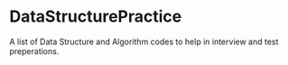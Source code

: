 # DataStructurePractice
A list of Data Structure and Algorithm codes to help in interview and test preperations.
